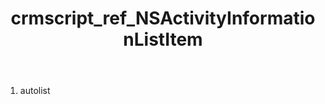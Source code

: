 ﻿---
title: crmscript_ref_NSActivityInformationListItem
description: NSActivityInformationListItem
intellisense: Void.NSActivityInformationListItem
keywords: NSActivityInformationListItem
so.topic: reference
---



1. autolist 

